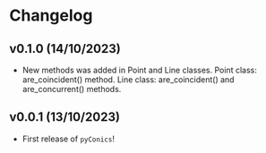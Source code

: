 # Changelog

<!--next-version-placeholder-->

## v0.1.0 (14/10/2023)

- New methods was added in Point and Line classes.
Point class: are_coincident() method.
Line class: are_coincident() and are_concurrent() methods.

## v0.0.1 (13/10/2023)

- First release of `pyConics`!
